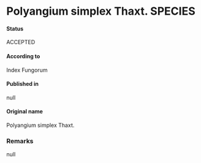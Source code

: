 Polyangium simplex Thaxt. SPECIES
=======

#### Status
ACCEPTED

#### According to
Index Fungorum

#### Published in
null

#### Original name
Polyangium simplex Thaxt.

### Remarks
null